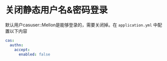 # 关闭静态用户名&密码登录
默认用户casuser::Mellon是能够登录的，需要关闭掉。在 `application.yml` 中配置以下内容
```yaml
cas:
  authn:
    accept:
      enabled: false
```